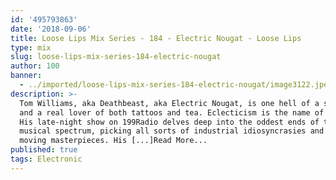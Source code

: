 ```yaml
---
id: '495793863'
date: '2018-09-06'
title: Loose Lips Mix Series - 184 - Electric Nougat - Loose Lips
type: mix
slug: loose-lips-mix-series-184-electric-nougat
author: 100
banner:
  - ../imported/loose-lips-mix-series-184-electric-nougat/image3122.jpeg
description: >-
  Tom Williams, aka Deathbeast, aka Electric Nougat, is one hell of a selector,
  and a real lover of both tattoos and tea. Eclecticism is the name of the game.
  His late-night show on 199Radio delves deep into the oddest ends of the
  musical spectrum, picking all sorts of industrial idiosyncrasies and truly
  moving masterpieces. His [...]Read More...
published: true
tags: Electronic
---
```

